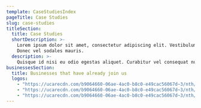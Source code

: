 ```yaml
---
template: CaseStudiesIndex
pageTitle: Case Studies
slug: case-studies
titleSection:
  title: Case Studies
  shortDescription: >-
    Lorem ipsum dolor sit amet, consectetur adipiscing elit. Vestibulum vel purus nec ligula facilisis imperdiet. Vestibulum mattis sagittis tortor, quis aliquet lacus sollicitudin a.
    Donec vel sodales mauris.
  description: >-
    Quisque id nisi eu odio egestas aliquet. Curabitur vel consequat nunc. In ut erat mauris. Aliquam tempor magna ac neque scelerisque pretium. Mauris nisl ligula, interdum eu arcu at, pharetra blandit purus. Aliquam dapibus velit est, ac varius urna consequat non. Sed auctor, libero sit amet tempor fermentum, orci neque vestibulum tortor, et lobortis turpis lacus sit amet lorem.
businessesSection:
  title: Businesses that have already join us
  logos:
    - "https://ucarecdn.com/b9064660-06ae-4ac0-b8c0-e49cac56067d~3/nth/0/"
    - "https://ucarecdn.com/b9064660-06ae-4ac0-b8c0-e49cac56067d~3/nth/1/"
    - "https://ucarecdn.com/b9064660-06ae-4ac0-b8c0-e49cac56067d~3/nth/2/"
---
```

